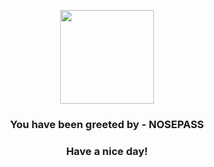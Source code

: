 <p align="center">
            <img src="https://raw.githubusercontent.com/PokeAPI/sprites/master/sprites/pokemon/299.png" width="150" height="150">
          </p>
          <h3 align="center">You have been greeted by - <b>NOSEPASS</b></h3>
          <h3 align="center">Have a nice day!</h3>
